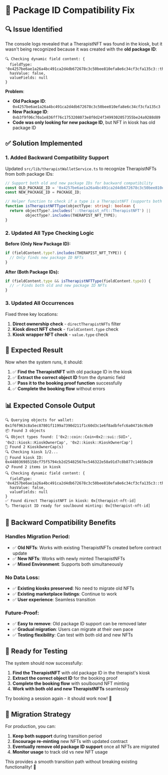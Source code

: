 # 🔧 Package ID Compatibility Fix

## 🔍 **Issue Identified**

The console logs revealed that a TherapistNFT was found in the kiosk, but it wasn't being recognized because it was created with the **old package ID**:

```
🔍 Checking dynamic field content: {
  fieldType: '0x4257be6ae1a26a4bc491ca2d4db672678c3c50bee810efa8e6c34cf3cfa135c3::therapist_nft::TherapistNFT',
  hasValue: false, 
  valueFields: null
}
```

**Problem**: 
- **Old Package ID**: `0x4257be6ae1a26a4bc491ca2d4db672678c3c50bee810efa8e6c34cf3cfa135c3`
- **New Package ID**: `0xb3f9f06c70a1e836ff76c1753208073e8f0d24f3499302057355be24a9288d89`
- **Code was only looking for new package ID**, but NFT in kiosk has old package ID

## ✅ **Solution Implemented**

### **1. Added Backward Compatibility Support**

Updated `src/lib/therapistWalletService.ts` to recognize TherapistNFTs from both package IDs:

```typescript
// Support both old and new package IDs for backward compatibility
const OLD_PACKAGE_ID = '0x4257be6ae1a26a4bc491ca2d4db672678c3c50bee810efa8e6c34cf3cfa135c3';
const NEW_PACKAGE_ID = PACKAGE_ID;

// Helper function to check if a type is a TherapistNFT (supports both old and new package IDs)
function isTherapistNFTType(objectType: string): boolean {
  return objectType?.includes('::therapist_nft::TherapistNFT') || 
         objectType?.includes(THERAPIST_NFT_TYPE);
}
```

### **2. Updated All Type Checking Logic**

**Before (Only New Package ID):**
```typescript
if (fieldContent.type?.includes(THERAPIST_NFT_TYPE)) {
  // Only finds new package ID NFTs
}
```

**After (Both Package IDs):**
```typescript
if (fieldContent.type && isTherapistNFTType(fieldContent.type)) {
  // ✅ Finds both old and new package ID NFTs
}
```

### **3. Updated All Occurrences**

Fixed three key locations:
1. **Direct ownership check** - `directTherapistNFTs` filter
2. **Kiosk direct NFT check** - `fieldContent.type` check  
3. **Kiosk wrapper NFT check** - `value.type` check

## 🎯 **Expected Result**

Now when the system runs, it should:

1. ✅ **Find the TherapistNFT** with old package ID in the kiosk
2. ✅ **Extract the correct object ID** from the dynamic field
3. ✅ **Pass it to the booking proof function** successfully
4. ✅ **Complete the booking flow** without errors

## 📊 **Expected Console Output**

```
🔍 Querying objects for wallet: 0x1f6f963c8a5ec87801f1199a7390d211f1c60d3c1e6f8adbfefc6a04716c9bd9
📦 Found 3 objects
🔍 Object types found: ['0x2::coin::Coin<0x2::sui::SUI>', '0x2::kiosk::KioskOwnerCap', '0x2::kiosk::KioskOwnerCap']
🏪 Found 2 KioskOwnerCap(s)
🔍 Checking kiosk 1/2...
🏪 Found kiosk ID: 0x448036985158cf75f5794cb2d25482567ec546322e58a91d7c8b877c14658e20
📋 Found 2 items in kiosk
🔍 Checking dynamic field content: {
  fieldType: '0x4257be6ae1a26a4bc491ca2d4db672678c3c50bee810efa8e6c34cf3cfa135c3::therapist_nft::TherapistNFT',
  hasValue: false,
  valueFields: null
}
✅ Found direct TherapistNFT in kiosk: 0x[therapist-nft-id]
🏷️ Therapist ID ready for soulbound minting: 0x[therapist-nft-id]
```

## 🔄 **Backward Compatibility Benefits**

### **Handles Migration Period:**
- ✅ **Old NFTs**: Works with existing TherapistNFTs created before contract update
- ✅ **New NFTs**: Works with newly minted TherapistNFTs  
- ✅ **Mixed Environment**: Supports both simultaneously

### **No Data Loss:**
- ✅ **Existing kiosks preserved**: No need to migrate old NFTs
- ✅ **Existing marketplace listings**: Continue to work
- ✅ **User experience**: Seamless transition

### **Future-Proof:**
- ✅ **Easy to remove**: Old package ID support can be removed later
- ✅ **Gradual migration**: Users can migrate at their own pace
- ✅ **Testing flexibility**: Can test with both old and new NFTs

## 🚀 **Ready for Testing**

The system should now successfully:
1. **Find the TherapistNFT** with old package ID in the therapist's kiosk
2. **Extract the correct object ID** for the booking proof
3. **Complete the booking flow** with soulbound NFT minting
4. **Work with both old and new TherapistNFTs** seamlessly

Try booking a session again - it should work now! 🎉

## 🔮 **Migration Strategy**

For production, you can:
1. **Keep both support** during transition period
2. **Encourage re-minting** new NFTs with updated contract
3. **Eventually remove old package ID support** once all NFTs are migrated
4. **Monitor usage** to track old vs new NFT usage

This provides a smooth transition path without breaking existing functionality! 🚀
